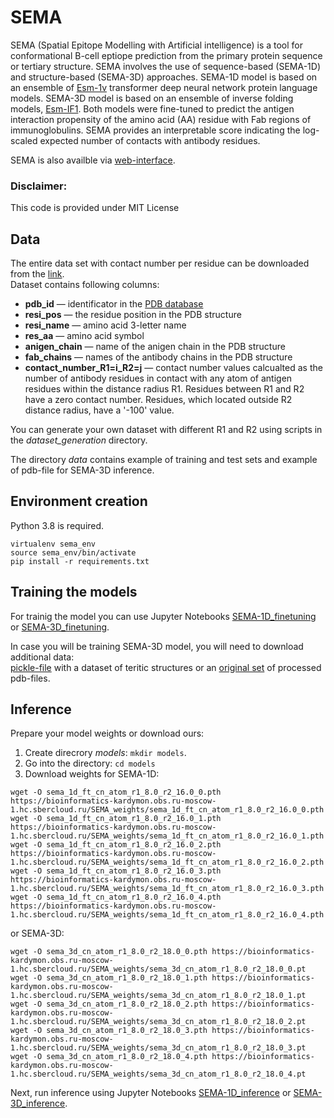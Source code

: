 # SEMA
SEMA (Spatial Epitope Modelling with Artificial intelligence) is a tool for conformational B-cell eptiope prediction from the primary protein sequence or tertiary structure. SEMA involves the use of sequence-based (SEMA-1D) and structure-based (SEMA-3D) approaches. SEMA-1D model is based on an ensemble of [Esm-1v](https://github.com/facebookresearch/esm) transformer deep neural network protein language models. SEMA-3D model is based on an ensemble of inverse folding models, [Esm-IF1](https://github.com/facebookresearch/esm). Both models were fine-tuned to predict the antigen interaction propensity of the amino acid (AA) residue with Fab regions of immunoglobulins. SEMA provides an interpretable score indicating the log-scaled expected number of contacts with antibody residues. 

SEMA is also availble via [web-interface](http://sema.airi.net/).


### Disclaimer:
This code is provided under MIT License

## Data
The entire data set with contact number per residue can be downloaded from the [link](https://bioinformatics-kardymon.obs.ru-moscow-1.hc.sbercloud.ru/SEMA_weights/dataset.csv.tar.gz).<br /> Dataset contains following columns:

* **pdb_id** &#8212; identificator in the [PDB database](https://www.rcsb.org)
* **resi_pos** &#8212; the residue position in the PDB structure
* **resi_name** &#8212; amino acid 3-letter name
* **res_aa** &#8212; amino acid symbol
* **anigen_chain** &#8212; name of the anigen chain in the PDB structure
* **fab_chains** &#8212; names of the antibody chains in the PDB structure
* **contact_number_R1=i_R2=j** &#8212; contact number values calcualted as the number of antibody residues in contact with any atom of antigen residues within the distance radius R1. Residues between R1 and R2 have a zero contact number. Residues, which located outside R2  distance radius, have a '-100' value. 

You can generate your own dataset with different R1 and R2 using scripts in the *dataset_generation* directory.

The directory *data* contains example of training and test sets and example of pdb-file for SEMA-3D inference.

## Environment creation
Python 3.8 is required.
```pip3 install virtualenv
virtualenv sema_env
source sema_env/bin/activate
pip install -r requirements.txt
```

## Training the models
For trainig the model you can use Jupyter Notebooks [SEMA-1D_finetuning](https://github.com/AIRI-Institute/SEMAi/blob/main/SEMA_1D/SEMA-1D_finetuning.ipynb) or [SEMA-3D_finetuning](https://github.com/AIRI-Institute/SEMAi/blob/main/SEMA_3D/SEMA-3D_finetuning.ipynb).

In case you will be training SEMA-3D model, you will need to download additional data:<br/>
[pickle-file](https://bioinformatics-kardymon.obs.ru-moscow-1.hc.sbercloud.ru/SEMA_weights/pdb_structures.pkl) with a dataset of teritic structures or an [original set](https://bioinformatics-kardymon.obs.ru-moscow-1.hc.sbercloud.ru/SEMA_weights/pdb_structures.tar.gz) of processed pdb-files.

## Inference
Prepare your model weights or download ours:<br />
1. Create direcrory *models*: `mkdir models`.
2. Go into the directory: `cd models`
4. Download weights for SEMA-1D:
```
wget -O sema_1d_ft_cn_atom_r1_8.0_r2_16.0_0.pth https://bioinformatics-kardymon.obs.ru-moscow-1.hc.sbercloud.ru/SEMA_weights/sema_1d_ft_cn_atom_r1_8.0_r2_16.0_0.pth 
wget -O sema_1d_ft_cn_atom_r1_8.0_r2_16.0_1.pth https://bioinformatics-kardymon.obs.ru-moscow-1.hc.sbercloud.ru/SEMA_weights/sema_1d_ft_cn_atom_r1_8.0_r2_16.0_1.pth
wget -O sema_1d_ft_cn_atom_r1_8.0_r2_16.0_2.pth https://bioinformatics-kardymon.obs.ru-moscow-1.hc.sbercloud.ru/SEMA_weights/sema_1d_ft_cn_atom_r1_8.0_r2_16.0_2.pth
wget -O sema_1d_ft_cn_atom_r1_8.0_r2_16.0_3.pth https://bioinformatics-kardymon.obs.ru-moscow-1.hc.sbercloud.ru/SEMA_weights/sema_1d_ft_cn_atom_r1_8.0_r2_16.0_3.pth
wget -O sema_1d_ft_cn_atom_r1_8.0_r2_16.0_4.pth https://bioinformatics-kardymon.obs.ru-moscow-1.hc.sbercloud.ru/SEMA_weights/sema_1d_ft_cn_atom_r1_8.0_r2_16.0_4.pth
   ```
   
or SEMA-3D:
```
wget -O sema_3d_cn_atom_r1_8.0_r2_18.0_0.pth https://bioinformatics-kardymon.obs.ru-moscow-1.hc.sbercloud.ru/SEMA_weights/sema_3d_cn_atom_r1_8.0_r2_18.0_0.pt
wget -O sema_3d_cn_atom_r1_8.0_r2_18.0_1.pth https://bioinformatics-kardymon.obs.ru-moscow-1.hc.sbercloud.ru/SEMA_weights/sema_3d_cn_atom_r1_8.0_r2_18.0_1.pt 
wget -O sema_3d_cn_atom_r1_8.0_r2_18.0_2.pth https://bioinformatics-kardymon.obs.ru-moscow-1.hc.sbercloud.ru/SEMA_weights/sema_3d_cn_atom_r1_8.0_r2_18.0_2.pt 
wget -O sema_3d_cn_atom_r1_8.0_r2_18.0_3.pth https://bioinformatics-kardymon.obs.ru-moscow-1.hc.sbercloud.ru/SEMA_weights/sema_3d_cn_atom_r1_8.0_r2_18.0_3.pt 
wget -O sema_3d_cn_atom_r1_8.0_r2_18.0_4.pth https://bioinformatics-kardymon.obs.ru-moscow-1.hc.sbercloud.ru/SEMA_weights/sema_3d_cn_atom_r1_8.0_r2_18.0_4.pt
```
 

Next, run inference using Jupyter Notebooks [SEMA-1D_inference](https://github.com/AIRI-Institute/SEMAi/blob/main/SEMA_1D/SEMA-1D_inference.ipynb) or [SEMA-3D_inference](https://github.com/AIRI-Institute/SEMAi/blob/main/SEMA_3D/SEMA-3D_inference.ipynb).



